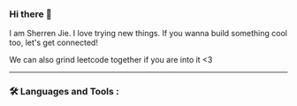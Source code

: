 ### Hi there 👋

I am Sherren Jie. I love trying new things. If you wanna build something cool too, let's get connected!

We can also grind leetcode together if you are into it <3

---

### :hammer_and_wrench: Languages and Tools :

<!--
**sherrenjie/sherrenjie** is a ✨ _special_ ✨ repository because its `README.md` (this file) appears on your GitHub profile.

Here are some ideas to get you started:

- 🔭 I’m currently working on ...
- 🌱 I’m currently learning ...
- 👯 I’m looking to collaborate on ...
- 🤔 I’m looking for help with ...
- 💬 Ask me about ...
- 📫 How to reach me: ...
- 😄 Pronouns: ...
- ⚡ Fun fact: ...
-->
